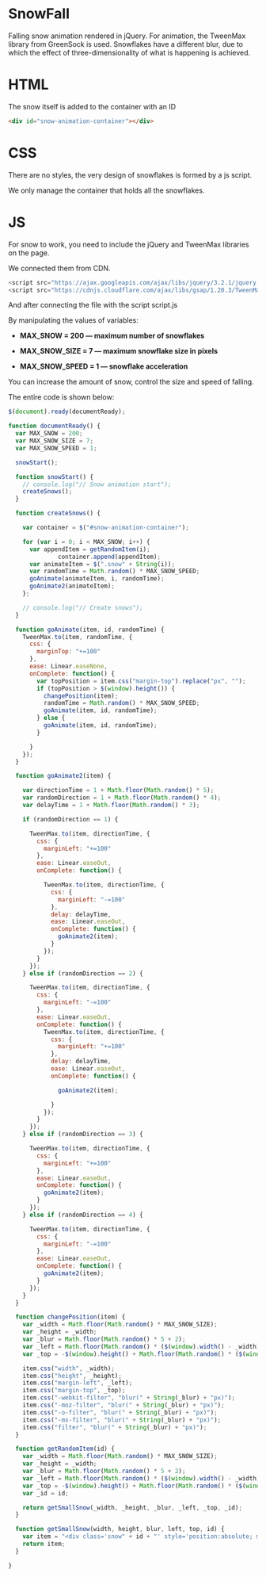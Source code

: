 # SnowFall
Falling snow animation rendered in jQuery. For animation, the TweenMax library from GreenSock is used. Snowflakes have a different blur, due to which the effect of three-dimensionality of what is happening is achieved.

# HTML
The snow itself is added to the container with an ID

```html
<div id="snow-animation-container"></div>
```

# CSS
There are no styles, the very design of snowflakes is formed by a js script. 

We only manage the container that holds all the snowflakes.

# JS
For snow to work, you need to include the jQuery and TweenMax libraries on the page.

We connected them from CDN.

```js
<script src="https://ajax.googleapis.com/ajax/libs/jquery/3.2.1/jquery.min.js"></script>
<script src="https://cdnjs.cloudflare.com/ajax/libs/gsap/1.20.3/TweenMax.min.js"></script>
```


And after connecting the file with the script script.js

By manipulating the values ​​of variables:

+ **MAX_SNOW = 200 — maximum number of snowflakes**

+ **MAX_SNOW_SIZE = 7 — maximum snowflake size in pixels**

+ **MAX_SNOW_SPEED = 1 — snowflake acceleration**

You can increase the amount of snow, control the size and speed of falling.

The entire code is shown below:

```js
$(document).ready(documentReady);

function documentReady() {
  var MAX_SNOW = 200;
  var MAX_SNOW_SIZE = 7;
  var MAX_SNOW_SPEED = 1;

  snowStart();

  function snowStart() {
    // console.log("// Snow animation start");
    createSnows();
  }

  function createSnows() {

    var container = $("#snow-animation-container");

    for (var i = 0; i < MAX_SNOW; i++) {
      var appendItem = getRandomItem(i);
              container.append(appendItem);
      var animateItem = $(".snow" + String(i));
      var randomTime = Math.random() * MAX_SNOW_SPEED;
      goAnimate(animateItem, i, randomTime);
      goAnimate2(animateItem);
    };

    // console.log("// Create snows");
  }

  function goAnimate(item, id, randomTime) {
    TweenMax.to(item, randomTime, {
      css: {
        marginTop: "+=100"
      },
      ease: Linear.easeNone,
      onComplete: function() {
        var topPosition = item.css("margin-top").replace("px", "");
        if (topPosition > $(window).height()) {
          changePosition(item);
          randomTime = Math.random() * MAX_SNOW_SPEED;
          goAnimate(item, id, randomTime);
        } else {
          goAnimate(item, id, randomTime);
        }

      }
    });
  }

  function goAnimate2(item) {

    var directionTime = 1 + Math.floor(Math.random() * 5);
    var randomDirection = 1 + Math.floor(Math.random() * 4);
    var delayTime = 1 + Math.floor(Math.random() * 3);

    if (randomDirection == 1) {

      TweenMax.to(item, directionTime, {
        css: {
          marginLeft: "+=100"
        },
        ease: Linear.easeOut,
        onComplete: function() {

          TweenMax.to(item, directionTime, {
            css: {
              marginLeft: "-=100"
            },
            delay: delayTime,
            ease: Linear.easeOut,
            onComplete: function() {
              goAnimate2(item);
            }
          });
        }
      });
    } else if (randomDirection == 2) {

      TweenMax.to(item, directionTime, {
        css: {
          marginLeft: "-=100"
        },
        ease: Linear.easeOut,
        onComplete: function() {
          TweenMax.to(item, directionTime, {
            css: {
              marginLeft: "+=100"
            },
            delay: delayTime,
            ease: Linear.easeOut,
            onComplete: function() {

              goAnimate2(item);

            }
          });
        }
      });
    } else if (randomDirection == 3) {

      TweenMax.to(item, directionTime, {
        css: {
          marginLeft: "+=100"
        },
        ease: Linear.easeOut,
        onComplete: function() {
          goAnimate2(item);
        }
      });
    } else if (randomDirection == 4) {

      TweenMax.to(item, directionTime, {
        css: {
          marginLeft: "-=100"
        },
        ease: Linear.easeOut,
        onComplete: function() {
          goAnimate2(item);
        }
      });
    }
  }

  function changePosition(item) {
    var _width = Math.floor(Math.random() * MAX_SNOW_SIZE);
    var _height = _width;
    var _blur = Math.floor(Math.random() * 5 + 2);
    var _left = Math.floor(Math.random() * ($(window).width() - _width));
    var _top = -$(window).height() + Math.floor(Math.random() * ($(window).height() - _height));

    item.css("width", _width);
    item.css("height", _height);
    item.css("margin-left", _left);
    item.css("margin-top", _top);
    item.css("-webkit-filter", "blur(" + String(_blur) + "px)");
    item.css("-moz-filter", "blur(" + String(_blur) + "px)");
    item.css("-o-filter", "blur(" + String(_blur) + "px)");
    item.css("-ms-filter", "blur(" + String(_blur) + "px)");
    item.css("filter", "blur(" + String(_blur) + "px)");
  }

  function getRandomItem(id) {
    var _width = Math.floor(Math.random() * MAX_SNOW_SIZE);
    var _height = _width;
    var _blur = Math.floor(Math.random() * 5 + 2);
    var _left = Math.floor(Math.random() * ($(window).width() - _width));
    var _top = -$(window).height() + Math.floor(Math.random() * ($(window).height() - _height));
    var _id = id;

    return getSmallSnow(_width, _height, _blur, _left, _top, _id);
  }

  function getSmallSnow(width, height, blur, left, top, id) {
    var item = "<div class='snow" + id + "' style='position:absolute; margin-left: " + left + "px; margin-top: " + top + "px; width: " + width + "px; height: " + height + "px; border-radius: 50%; background-color: white; -webkit-filter: blur(" + blur + "px); -moz-filter: blur(" + blur + "px); -o-filter: blur(" + blur + "px); -ms-filter: blur(" + blur + "px); filter: blur(" + blur + "px);'></div>"
    return item;
  }

}
```